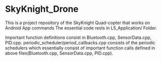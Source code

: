 # SkyKnight_Drone
This is a project repository of the SkyKnight Quad-copter that works on Android App commands
The essential code rests in L5_Application/ Folder.

Important function definitions consist in Bluetooth.cpp, SensorData.cpp, PID.cpp.
periodic_scheduler/period_callbacks.cpp consists of the periodic schedulers which essentially consist of important function calls
defined in above files(Bluetooth.cpp, SensorData.cpp, PID.cpp).
